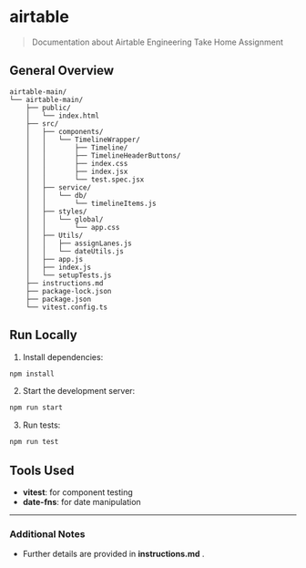 # airtable

> Documentation about Airtable Engineering Take Home Assignment

## General Overview

```
airtable-main/
└── airtable-main/
    ├── public/
    │   └── index.html
    ├── src/
    │   ├── components/
    │   │   └── TimelineWrapper/
    │   │       ├── Timeline/
    │   │       ├── TimelineHeaderButtons/
    │   │       ├── index.css
    │   │       ├── index.jsx
    │   │       └── test.spec.jsx
    │   ├── service/
    │   │   └── db/
    │   │       └── timelineItems.js
    │   ├── styles/
    │   │   └── global/
    │   │       └── app.css
    │   ├── Utils/
    │   │   ├── assignLanes.js
    │   │   └── dateUtils.js
    │   ├── app.js
    │   ├── index.js
    │   └── setupTests.js
    ├── instructions.md
    ├── package-lock.json
    ├── package.json
    └── vitest.config.ts
```

## Run Locally

1. Install dependencies:
```bash
npm install
```

2. Start the development server:
```bash
npm run start
```

3. Run tests:
```bash
npm run test
```

## Tools Used
- **vitest**: for component testing
- **date-fns**: for date manipulation

---

### Additional Notes
- Further details are provided in **instructions.md** .

